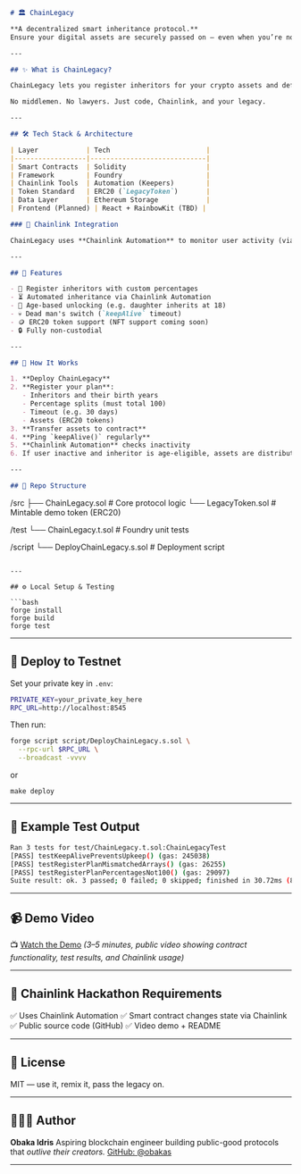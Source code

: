 ```md
# 🏛️ ChainLegacy

**A decentralized smart inheritance protocol.**  
Ensure your digital assets are securely passed on — even when you’re not around to do it yourself.

---

## ✨ What is ChainLegacy?

ChainLegacy lets you register inheritors for your crypto assets and define the conditions under which those assets will be transferred — like inactivity, custom age locks (e.g. turning 18), or timeouts. Think of it as a **will on the blockchain**.

No middlemen. No lawyers. Just code, Chainlink, and your legacy.

---

## 🛠️ Tech Stack & Architecture

| Layer            | Tech                        |
|------------------|-----------------------------|
| Smart Contracts  | Solidity                    |
| Framework        | Foundry                     |
| Chainlink Tools  | Automation (Keepers)        |
| Token Standard   | ERC20 (`LegacyToken`)       |
| Data Layer       | Ethereum Storage            |
| Frontend (Planned) | React + RainbowKit (TBD) |

### 🔗 Chainlink Integration

ChainLegacy uses **Chainlink Automation** to monitor user activity (via `keepAlive()`) and trigger asset transfers when conditions are met (`performUpkeep`). All asset distribution is **on-chain and permissionless**.

---

## 🧪 Features

- 🧾 Register inheritors with custom percentages
- ⏳ Automated inheritance via Chainlink Automation
- 🎂 Age-based unlocking (e.g. daughter inherits at 18)
- 💀 Dead man's switch (`keepAlive` timeout)
- 🪙 ERC20 token support (NFT support coming soon)
- 🔒 Fully non-custodial

---

## 🧠 How It Works

1. **Deploy ChainLegacy**
2. **Register your plan**:
   - Inheritors and their birth years
   - Percentage splits (must total 100)
   - Timeout (e.g. 30 days)
   - Assets (ERC20 tokens)
3. **Transfer assets to contract**
4. **Ping `keepAlive()` regularly**
5. **Chainlink Automation** checks inactivity
6. If user inactive and inheritor is age-eligible, assets are distributed

---

## 📁 Repo Structure

```

/src
├── ChainLegacy.sol       # Core protocol logic
└── LegacyToken.sol       # Mintable demo token (ERC20)

/test
└── ChainLegacy.t.sol     # Foundry unit tests

/script
└── DeployChainLegacy.s.sol  # Deployment script

````

---

## ⚙️ Local Setup & Testing

```bash
forge install
forge build
forge test 
````

---

## 🚀 Deploy to Testnet

Set your private key in `.env`:

```bash
PRIVATE_KEY=your_private_key_here
RPC_URL=http://localhost:8545
```

Then run:

```bash
forge script script/DeployChainLegacy.s.sol \
  --rpc-url $RPC_URL \
  --broadcast -vvvv
```
or

```
make deploy
```

---

## 🧪 Example Test Output

```bash
Ran 3 tests for test/ChainLegacy.t.sol:ChainLegacyTest
[PASS] testKeepAlivePreventsUpkeep() (gas: 245038)
[PASS] testRegisterPlanMismatchedArrays() (gas: 26255)
[PASS] testRegisterPlanPercentagesNot100() (gas: 29097)
Suite result: ok. 3 passed; 0 failed; 0 skipped; finished in 30.72ms (8.23ms CPU time)
```

---

## 📹 Demo Video

📺 [Watch the Demo](#)
*(3–5 minutes, public video showing contract functionality, test results, and Chainlink usage)*

---

## 🔐 Chainlink Hackathon Requirements

✅ Uses Chainlink Automation
✅ Smart contract changes state via Chainlink
✅ Public source code (GitHub)
✅ Video demo + README

---

## 📄 License

MIT — use it, remix it, pass the legacy on.

---

## 👨🏽‍💻 Author

**Obaka Idris**
Aspiring blockchain engineer building public-good protocols that *outlive their creators.*
[GitHub: @obakas](https://github.com/obakas/ChainLegacy)

---

```

